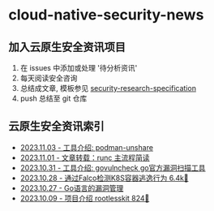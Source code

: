 # cloud-native-security-news

## 加入云原生安全资讯项目

1. 在 issues 中添加或处理 '待分析资讯'
2. 每天阅读安全咨询
3. 总结成文章, 模板参见 [security-research-specification](https://github.com/cloud-native-security-news/spec/blob/main/project-introduction.md)
4. push 总结至 git 仓库

## 云原生安全资讯索引

+ [2023.11.03 - 工具介绍: podman-unshare](./2023-11-02_工具介绍:%20podman-unshare.md)
+ [2023.11.01 - 文章转载：runc 主流程简读](./2023-11-01_文章转载：runc%20主流程简读.md)
+ [2023.10.31 - 工具介绍: govulncheck go官方漏洞扫描工具](./2023-10-31_%E5%B7%A5%E5%85%B7%E4%BB%8B%E7%BB%8D%3A%20govulncheck.md)
+ [2023.10.28 - 通过Falco检测K8S容器逃逸行为 6.4k🌟](./2023-10-28_通过Falco检测K8S容器逃逸行为.md)
+ [2023.10.27 - Go语言的漏洞管理](./2023-10-27_Go语言的漏洞管理.md)
+ [2023.10.09 - 项目介绍 rootlesskit 824🌟](./2023-10-09_项目介绍_rootlesskit.md)
